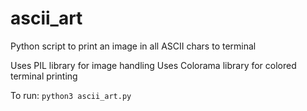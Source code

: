 # ascii_art
Python script to print an image in all ASCII chars to terminal

Uses PIL library for image handling
Uses Colorama library for colored terminal printing

To run: `python3 ascii_art.py`
